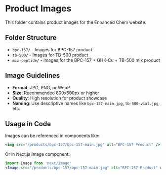 # Product Images

This folder contains product images for the Enhanced Chem website.

## Folder Structure

- `bpc-157/` - Images for BPC-157 product
- `tb-500/` - Images for TB-500 product  
- `mix-peptide/` - Images for the BPC-157 + GHK-Cu + TB-500 mix product

## Image Guidelines

- **Format**: JPG, PNG, or WebP
- **Size**: Recommended 800x600px or higher
- **Quality**: High resolution for product showcase
- **Naming**: Use descriptive names like `bpc-157-main.jpg`, `tb-500-vial.jpg`, etc.

## Usage in Code

Images can be referenced in components like:
```jsx
<img src="/products/bpc-157/bpc-157-main.jpg" alt="BPC-157 Product" />
```

Or in Next.js Image component:
```jsx
import Image from 'next/image'
<Image src="/products/bpc-157/bpc-157-main.jpg" alt="BPC-157 Product" width={400} height={300} />
```










